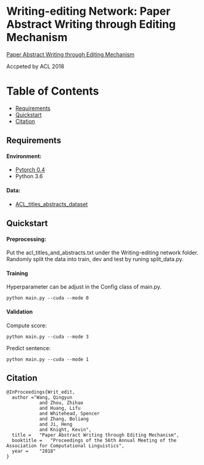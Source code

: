 # Writing-editing Network: Paper Abstract Writing through Editing Mechanism

[Paper Abstract Writing through Editing Mechanism](https://arxiv.org/pdf/1805.06064.pdf)


Accpeted by ACL 2018

Table of Contents
=================
  * [Requirements](#requirements)
  * [Quickstart](#quickstart)
  * [Citation](#citation)
  
## Requirements

#### Environment:

- [Pytorch 0.4](http://pytorch.org/)
-  Python 3.6

#### Data: 

- [ACL_titles_abstracts_dataset](https://github.com/EagleW/ACL_titles_abstracts_dataset)

## Quickstart

#### Preprocessing:
Put the acl_titles_and_abstracts.txt under the Writing-editing network folder. Randomly split the data into train, dev and test by runing split_data.py. 

#### Training
Hyperparameter can be adjust in the Config class of main.py.
```
python main.py --cuda --mode 0
```

#### Validation
Compute score:
```
python main.py --cuda --mode 3
```
Predict sentence:
```
python main.py --cuda --mode 1
```

## Citation
```
@InProceedings{Writ_edit,
  author ="Wang, Qingyun
            and Zhou, Zhihao
            and Huang, Lifu
            and Whitehead, Spencer
            and Zhang, Boliang
            and Ji, Heng
            and Knight, Kevin",
  title = 	"Paper Abstract Writing through Editing Mechanism",
  booktitle = 	"Proceedings of the 56th Annual Meeting of the Association for Computational Linguistics",
  year = 	"2018"
}
```
